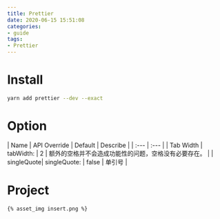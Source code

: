 ```yaml
---
title: Prettier
date: 2020-06-15 15:51:08
categories:
- guide
tags:
- Prettier
---
```


# Install
``` zsh
yarn add prettier --dev --exact
```

# Option
| Name | API Override  | Default | Describe |
| :--- | :--- | 
| Tab Width | tabWidth: <int> | 2 | 额外的空格并不会造成功能性的问题，空格没有必要存在。 |
| singleQuote| singleQuote: <boolean> | false | 单引号 |


# Project

`{% asset_img insert.png %}`







